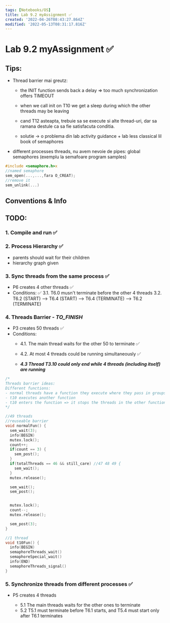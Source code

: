 ```yaml
---
tags: [Notebooks/OS]
title: Lab 9.2 myAssignment ✅
created: '2022-04-26T08:43:27.864Z'
modified: '2022-05-13T08:31:17.816Z'
---
```


# Lab 9.2 myAssignment :white_check_mark:

## Tips:
- Thread barrier mai greutz:
  
  - the INIT function sends back a delay => too much synchronization offers TIMEOUT

  - when we call init on T10 we get a sleep during which the other threads may be leaving
  
  - cand T12 asteapta, trebuie sa se execute si alte thread-uri, dar sa ramana destule ca sa fie satisfacuta conditia.
  - solutie -> o problema din lab activity guidance + lab less classical lil book of semaphores
  
- different processes threads, nu avem nevoie de pipes: global semaphores (exemplu la semafoare program samples)

```c
#include <semaphore.h>x
//named semaphore
sem_open(...,...,fara O_CREAT);
//remove it 
sem_unlink(...)
```

## Conventions & Info

## TODO:
### 1. Compile and run :white_check_mark:
### 2. Process Hierarchy :white_check_mark:
- parents should wait for their children
- hierarchy graph given
### 3. Sync threads from the same process :white_check_mark:
- P6 creates 4 other threads :white_check_mark:
- Conditions: :white_check_mark:
3.1. T6.0 musn't terminate before the other 4 threads
3.2. T6.2 (START) --> T6.4 (START) --> T6.4 (TERMINATE) --> T6.2 (TERMINATE)

### 4. Threads Barrier - *TO_FINISH*
- P3 creates 50 threads :white_check_mark:
- Conditions:
  - 4.1. The main thread waits for the other 50 to terminate :white_check_mark:

  - 4.2. At most 4 threads could be running simultaneously :white_check_mark:

  - ***4.3 Thread T3.10 could only end while 4 threads (including itself) are running***

```c
/*
Threads barrier ideas:
Different functions:
- normal threads have a function they execute where they pass in groups of 3
- t10 executes another function
- t10 enters the function => it stops the threads in the other function until there are 3 of them
*/

//49 threads
//reuseable barrier
void normalFun() {
  sem_wait(3);
  info(BEGIN)
  mutex.lock();
  count++;
  if(count == 3) {
    sem_post();
  }
  if(totalThreads == 46 && still_care) //47 48 49 {
    sem_wait();
  }
  mutex.release();

  sem_wait();
  sem_post();


  mutex.lock();
  count--;
  mutex.release();

  sem_post(3);
}

//1 thread
void t10Fun() {
  info(BEGIN)
  semaphoreThreads_wait()
  semaphoreSpecial_wait()
  info(END)
  semaphoreThreads_signal()
}
```


### 5. Synchronize threads from  different processes :white_check_mark:
- P5 creates 4 threads

  - 5.1 The main threads waits for the other ones to terminate
  - 5.2 T5.1 must terminate before T6.1 starts, and T5.4 must start only after T6.1 terminates
